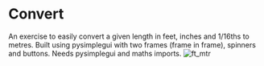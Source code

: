 # Convert
An exercise to easily convert a given length in feet, inches and 1/16ths to metres. Built using pysimplegui with two frames (frame in frame), spinners and buttons. Needs pysimplegui and maths imports.
![ft_mtr](https://user-images.githubusercontent.com/34530520/182292572-246d56ba-8d06-4919-ad9a-043c164f92c0.png)
